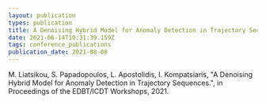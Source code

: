 ```yaml
---
layout: publication
types: publication
title: A Denoising Hybrid Model for Anomaly Detection in Trajectory Sequences
date: 2021-06-14T10:31:39.159Z
tags: conference_publications
publication_date: 2021-08-08
---
```

<!--StartFragment-->

M. Liatsikou, S. Papadopoulos, L. Apostolidis, I. Kompatsiaris, "A Denoising Hybrid Model for Anomaly Detection in Trajectory Sequences.", in Proceedings of the EDBT/ICDT Workshops, 2021.

<!--EndFragment-->
